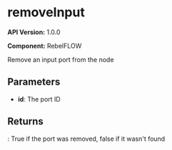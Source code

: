 # removeInput

**API Version:** 1.0.0

**Component:** RebelFLOW

Remove an input port from the node

## Parameters

- **id**: The port ID

## Returns

: True if the port was removed, false if it wasn't found

